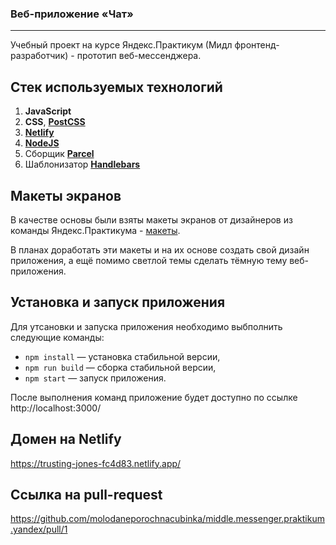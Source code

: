 ### Веб-приложение «Чат»
---

Учебный проект на курсе Яндекс.Практикум (Мидл фронтенд-разработчик) - прототип веб-мессенджера. 

## Стек используемых технологий

1. **JavaScript**
2. **CSS**, [**PostCSS**](https://postcss.org/)
3. [**Netlify**](https://www.netlify.com/)
4. [**NodeJS**](https://nodejs.org/)
5. Сборщик [**Parcel**](https://parceljs.org/)
6. Шаблонизатор [**Handlebars**](https://handlebarsjs.com/)

## Макеты экранов

В качестве основы были взяты макеты экранов от дизайнеров из команды Яндекс.Практикума - [макеты](https://www.figma.com/file/24EUnEHGEDNLdOcxg7ULwV/Chat).

В планах доработать эти макеты и на их основе создать свой дизайн приложения, а ещё помимо светлой темы сделать тёмную тему веб-приложения.

## Установка и запуск приложения

Для утсановки и запуска приложения необходимо выбполнить следующие команды:

- `npm install` — установка стабильной версии,
- `npm run build` — сборка стабильной версии,
- `npm start` — запуск приложения.

После выполнения команд приложение будет доступно по ссылке http://localhost:3000/

## Домен на Netlify

https://trusting-jones-fc4d83.netlify.app/


## Ссылка на pull-request

https://github.com/molodaneporochnacubinka/middle.messenger.praktikum.yandex/pull/1